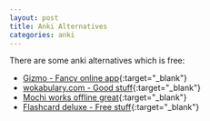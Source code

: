 ```yaml
---
layout: post
title: Anki Alternatives
categories: anki
---
```


There are some anki alternatives which is free:

- [Gizmo - Fancy online app](https://gizmo.ai/){:target="_blank"}
- [wokabulary.com - Good stuff](https://wokabulary.com/#){:target="_blank"}
- [Mochi works offline great](https://mochi.cards/){:target="_blank"}
- [Flashcard deluxe - Free stuff](https://orangeorapple.com/Flashcards/){:target="_blank"}
  
